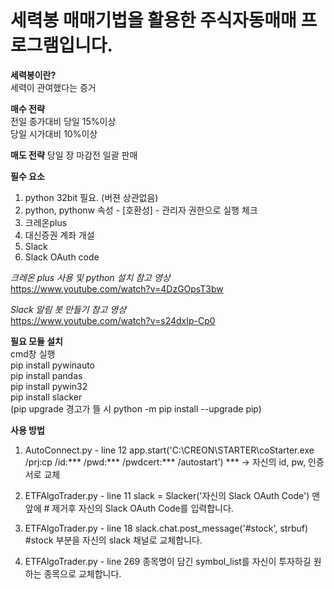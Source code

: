 # 세력봉 매매기법을 활용한 주식자동매매 프로그램입니다.

**세력봉이란?**</br>
세력이 관여했다는 증거

**매수 전략**</br>
전일 종가대비 당일 15%이상</br>
당일 시가대비 10%이상</br>

**매도 전략**
당일 장 마감전 일괄 판매

**필수 요소**
1. python 32bit 필요. (버젼 상관없음)
2. python, pythonw 속성 - [호환성] - 관리자 권한으로 실행 체크
3. 크레온plus
4. 대신증권 계좌 개설
5. Slack
5. Slack OAuth code

*크레온 plus 사용 및 python 설치 참고 영상*</br>
https://www.youtube.com/watch?v=4DzGOpsT3bw

*Slack 알림 봇 만들기 참고 영상*</br>
https://www.youtube.com/watch?v=s24dxIp-Cp0

**필요 모듈 설치**</br>
cmd창 실행</br>
pip install pywinauto</br>
pip install pandas</br>
pip install pywin32</br>
pip install slacker</br>
(pip upgrade 경고가 뜰 시 python -m pip install --upgrade pip)</br>

**사용 방법**
1. AutoConnect.py - line 12
app.start('C:\CREON\STARTER\coStarter.exe /prj:cp /id:*** /pwd:*** /pwdcert:*** /autostart')
*** -> 자신의 id, pw, 인증서로 교체

2. ETFAlgoTrader.py - line 11
slack = Slacker('자신의 Slack OAuth Code')
맨 앞에 # 제거후  자신의 Slack OAuth Code를 입력합니다.

3. ETFAlgoTrader.py - line 18
slack.chat.post_message('#stock', strbuf)
#stock 부분을 자신의 slack 채널로 교체합니다.

4. ETFAlgoTrader.py - line 269
종목명이 담긴 symbol_list를 자신이 투자하길 원하는 종목으로 교체합니다.